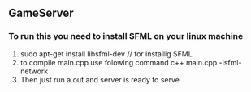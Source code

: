## GameServer
### To run this you need to install SFML on your linux machine
1) sudo apt-get install libsfml-dev // for installig SFML
2) to compile main.cpp use folowing command c++ main.cpp -lsfml-network  
3) Then just run a.out and server is ready to serve
